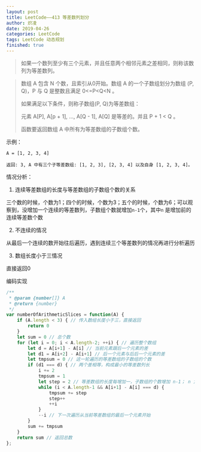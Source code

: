 ```yaml
---
layout: post
title: LeetCode——413 等差数列划分
author: 炽凌
date: 2019-04-26
categories: LeetCode
tags: LeetCode 动态规划
finished: true
---
```

> 如果一个数列至少有三个元素，并且任意两个相邻元素之差相同，则称该数列为等差数列。

> 数组 A 包含 N 个数，且索引从0开始。数组 A 的一个子数组划分为数组 (P, Q)，P 与 Q 是整数且满足 0<=P<Q<N 。
>
> 如果满足以下条件，则称子数组(P, Q)为等差数组：
>
> 元素 A[P], A[p + 1], ..., A[Q - 1], A[Q] 是等差的。并且 P + 1 < Q 。
>
> 函数要返回数组 A 中所有为等差数组的子数组个数。

示例：

```
A = [1, 2, 3, 4]

返回: 3, A 中有三个子等差数组: [1, 2, 3], [2, 3, 4] 以及自身 [1, 2, 3, 4]。
```

情况分析：

1. 连续等差数组的长度与等差数组的子数组个数的关系

三个数的时候，个数为1；四个的时候，个数为3；五个的时候，个数为6；可以观察到，没增加一个连续的等差数列，子数组个数就增加`n-1`个，其中`n` 是增加前的连续等差数个数

2. 不连续的情况

从最后一个连续的数开始往后遍历，遇到连续三个等差数列的情况再进行分析遍历

3. 数组长度小于三情况

直接返回0

编码实现

```js
/**
 * @param {number[]} A
 * @return {number}
 */
var numberOfArithmeticSlices = function(A) {
    if (A.length < 3) { // 传入数组长度小于三，直接返回
        return 0
    }
    let sum = 0 // 总个数
    for (let i = 0; i < A.length-2; ++i) { // 遍历整个数组
        let d = A[i+1] - A[i] // 当前元素跟后一个元素的差
        let d1 = A[i+2] - A[i+1] // 后一个元素与后后一个元素的差
        let tmpsum = 0 // 这一轮遍历的等差数组的子数组的个数
        if (d1 === d) { // 两个差相等，构成最小的等差数列长
            i += 2
            tmpsum = 1
            let step = 2 // 等差数组的长度每增加一，子数组的个数增加 n-1； n 为当前等差数组的长度
            while (i < A.length-1 && A[i+1] - A[i] === d) {
                tmpsum += step
                step++
                ++i
            }
            --i // 下一次遍历从当前等差数组的最后一个元素开始
        }
        sum += tmpsum
    }
    return sum // 返回总数
};
```

